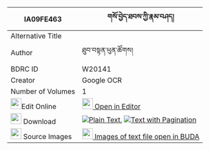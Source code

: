|IA09FE463|གསོ་བྱེད་ཐབས་ཀྱི་རྣམ་བཤད། 
| --- | --- 
|Alternative Title |
|Author| ཐུབ་བསྟན་ཕུན་ཚོགས།
|BDRC ID | W20141
|Creator | Google OCR
|Number of Volumes| 1
|<img width="25" src="https://img.icons8.com/color/25/000000/edit-property.png">Edit Online| [<img width="25" src="https://avatars.githubusercontent.com/u/45091458?s=200&v=4"> Open in Editor](http://editor.openpecha.org/IA09FE463)
|<img width="25" src="https://img.icons8.com/fluent/48/000000/download-2.png"/>  Download | [![](https://img.icons8.com/color/20/000000/txt.png)Plain Text](https://github.com/Openpecha/IA09FE463/releases/download/v1/soje_tab_kyi_namshe_plain_IA09FE463.zip), [![](https://img.icons8.com/color/20/000000/txt.png)Text with Pagination](https://github.com/Openpecha/IA09FE463/releases/download/v1/soje_tab_kyi_namshe_pages_IA09FE463.zip)
|<img width="25" src="https://img.icons8.com/plasticine/100/000000/pictures-folder.png"/>  Source Images | [<img width="25" src="https://library.bdrc.io/icons/BUDA-small.svg"> Images of text file open in BUDA](https://library.bdrc.io/show/bdr:W20141)